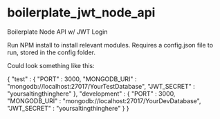# boilerplate_jwt_node_api
Boilerplate Node API w/ JWT Login

Run NPM install to install relevant modules. Requires a config.json file to run, stored in the config folder.

Could look something like this:

{
    "test" : {
        "PORT" : 3000,
        "MONGODB_URI" : "mongodb://localhost:27017/YourTestDatabase",
        "JWT_SECRET" : "yoursaltingthinghere"
    },
    "development" : {
        "PORT" : 3000,
        "MONGODB_URI" : "mongodb://localhost:27017/YourDevDatabase",
        "JWT_SECRET" : "yoursaltingthinghere"
    }
}
